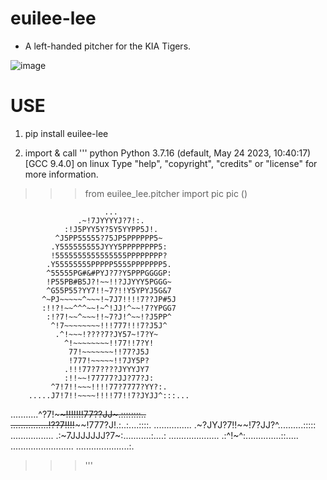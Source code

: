 # euilee-lee
- A left-handed pitcher for the KIA Tigers.

![image](https://github.com/yaerimkim/euilee-lee/assets/131235627/809b3fea-b575-472b-8993-2f8d75e6b9f4)

# USE
1. pip install euilee-lee

2. import & call
''' python
Python 3.7.16 (default, May 24 2023, 10:40:17) 
[GCC 9.4.0] on linux
Type "help", "copyright", "credits" or "license" for more information.
>>> from euilee_lee.pitcher import pic
>>> pic ()

                                                  
                         ...                      
                   .~!7JYYYYJ?7!:.                
                :!J5PYY5Y?5Y5YYPP5J!.             
              ^J5PP55555?75JP5PPPPPP5~            
             .Y555555555JYYY5PPPPPPPP5:           
             !5555555555555555PPPPPPPP?           
            .Y55555555PPPPP5555PPPPPPP5.          
            ^55555PG#&#PYJ?7?Y5PPPGGGGP:          
            !P55PB#B5J?!~~!!?JJYYY5PGGG~          
            ^G55P55?YY7!!~7?!!Y5YPYJ5G&7          
           ^~PJ~~~~~^~~~!~7J7!!!!7??JP#5J         
           :!!?!~~^^^~~!~^!JJ!^~~!7?YPGG7         
            :!?7!~~^~~~!!~7?J!^~~!?J5PP^          
             ^!7~~~~~~~~!!!777!!!7?J5J^           
              .^!~~~!????7?JY57~!7?Y~             
                ^!~~~~~~~~!!77!!7?Y!              
                 77!~~~~~~~!!77?J5J               
                 !777!~~~~~!!7JY5P?               
                .!!!77?7????JYYYJY7               
                :!!~~!77777?JJ?77?J:              
             ^7!7!!~~~!!!!77?7777?YY?:.           
        .....J7!7!!~~~~!!!!77!!7?JYJJ^:::...      
  ...........^?7!~~~~~~!!!!!!!77??JJ~.::::::::..  
...............!??7!!~~!!~~~~!777?J!.:..:....::::.
............... .~?JYJ?7!!~~!7?JJ?^..........:::::
................. .:~7JJJJJJJ?7~:...........:....:
....................  .:^!~^:..............::.....
.........................  .....................:.
    
>>>  '''